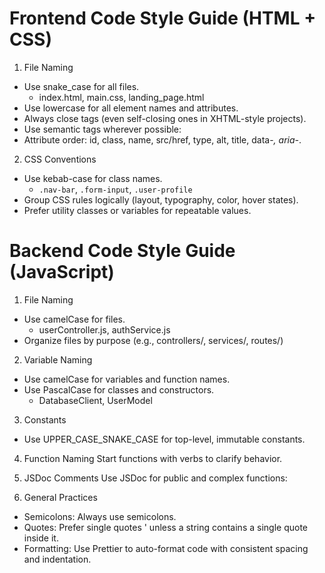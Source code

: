 # Frontend Code Style Guide (HTML + CSS)

1. File Naming
- Use snake_case for all files.
  - index.html, main.css, landing_page.html
- Use lowercase for all element names and attributes.
- Always close tags (even self-closing ones in XHTML-style projects).
- Use semantic tags wherever possible:
- Attribute order: id, class, name, src/href, type, alt, title, data-*, aria-*.

2. CSS Conventions
- Use kebab-case for class names.
  - `.nav-bar`, `.form-input`, `.user-profile`
- Group CSS rules logically (layout, typography, color, hover states).
- Prefer utility classes or variables for repeatable values.



# Backend Code Style Guide (JavaScript)
1. File Naming
- Use camelCase for files.
  - userController.js, authService.js
- Organize files by purpose (e.g., controllers/, services/, routes/)

2. Variable Naming
- Use camelCase for variables and function names.
- Use PascalCase for classes and constructors.
  - DatabaseClient, UserModel

3. Constants
- Use UPPER_CASE_SNAKE_CASE for top-level, immutable constants.

4. Function Naming
Start functions with verbs to clarify behavior.

5. JSDoc Comments
Use JSDoc for public and complex functions:

6. General Practices
- Semicolons: Always use semicolons.
- Quotes: Prefer single quotes ' unless a string contains a single quote inside it.
- Formatting: Use Prettier to auto-format code with consistent spacing and indentation.

